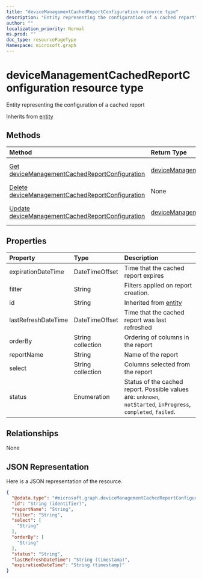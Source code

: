 ```yaml
---
title: "deviceManagementCachedReportConfiguration resource type"
description: "Entity representing the configuration of a cached report"
author: ""
localization_priority: Normal
ms.prod: ""
doc_type: resourcePageType
Namespace: microsoft.graph
---
```



# deviceManagementCachedReportConfiguration resource type

Entity representing the configuration of a cached report


Inherits from [entity](../resources/entity.md)

## Methods
|Method|Return Type|Description|
|:---|:---|:---|
|[Get deviceManagementCachedReportConfiguration](../api/devicemanagementcachedreportconfiguration-get.md)|[deviceManagementCachedReportConfiguration](../resources/deviceManagementCachedReportConfiguration.md)|Read properties and relationships of the [deviceManagementCachedReportConfiguration](../resources/devicemanagementcachedreportconfiguration.md) object.|
|[Delete deviceManagementCachedReportConfiguration](../api/devicemanagementcachedreportconfiguration-delete.md)|None|Deletes a [deviceManagementCachedReportConfiguration](../resources/devicemanagementcachedreportconfiguration.md).|
|[Update deviceManagementCachedReportConfiguration](../api/devicemanagementcachedreportconfiguration-update.md)|[deviceManagementCachedReportConfiguration](../resources/deviceManagementCachedReportConfiguration.md)|Update the properties of a [deviceManagementCachedReportConfiguration](../resources/devicemanagementcachedreportconfiguration.md) object.|

## Properties
|Property|Type|Description|
|:---|:---|:---|
|expirationDateTime|DateTimeOffset|Time that the cached report expires|
|filter|String|Filters applied on report creation.|
|id|String| Inherited from [entity](../resources/entity.md)|
|lastRefreshDateTime|DateTimeOffset|Time that the cached report was last refreshed|
|orderBy|String collection|Ordering of columns in the report|
|reportName|String|Name of the report|
|select|String collection|Columns selected from the report|
|status|Enumeration|Status of the cached report. Possible values are: `unknown`, `notStarted`, `inProgress`, `completed`, `failed`.|

## Relationships
None

## JSON Representation
Here is a JSON representation of the resource.
<!-- {
  "blockType": "resource",
  "keyProperty": "id",
  "@odata.type": "microsoft.graph.deviceManagementCachedReportConfiguration",
  "baseType": "microsoft.graph.entity",
  "openType": false
}
-->
``` json
{
  "@odata.type": "#microsoft.graph.deviceManagementCachedReportConfiguration",
  "id": "String (identifier)",
  "reportName": "String",
  "filter": "String",
  "select": [
    "String"
  ],
  "orderBy": [
    "String"
  ],
  "status": "String",
  "lastRefreshDateTime": "String (timestamp)",
  "expirationDateTime": "String (timestamp)"
}
```

